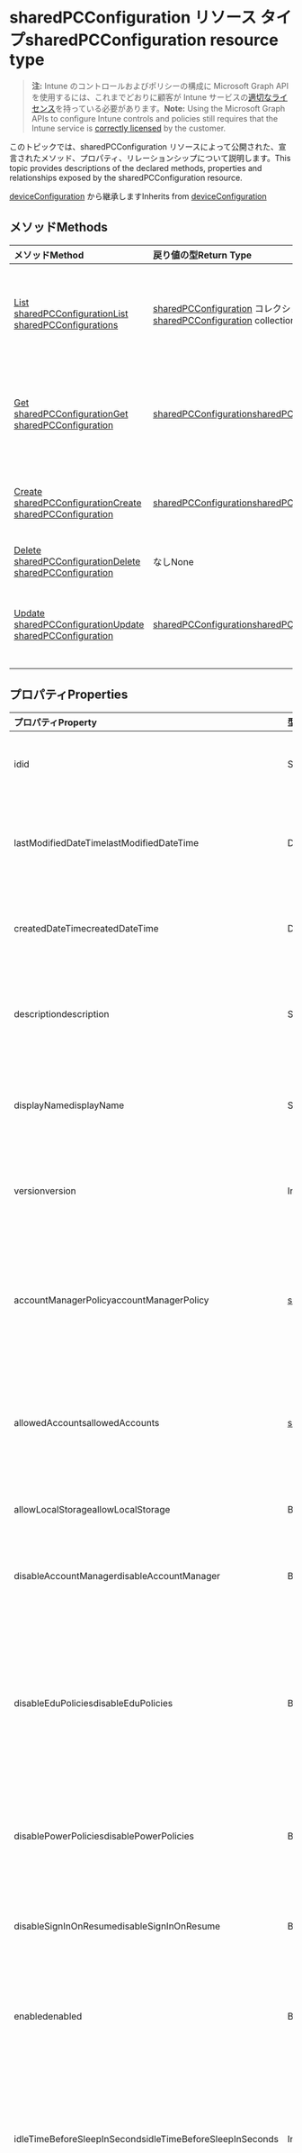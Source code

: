 # <a name="sharedpcconfiguration-resource-type"></a><span data-ttu-id="375aa-101">sharedPCConfiguration リソース タイプ</span><span class="sxs-lookup"><span data-stu-id="375aa-101">sharedPCConfiguration resource type</span></span>

> <span data-ttu-id="375aa-102">**注:** Intune のコントロールおよびポリシーの構成に Microsoft Graph API を使用するには、これまでどおりに顧客が Intune サービスの[適切なライセンス](https://go.microsoft.com/fwlink/?linkid=839381)を持っている必要があります。</span><span class="sxs-lookup"><span data-stu-id="375aa-102">**Note:** Using the Microsoft Graph APIs to configure Intune controls and policies still requires that the Intune service is [correctly licensed](https://go.microsoft.com/fwlink/?linkid=839381) by the customer.</span></span>

<span data-ttu-id="375aa-103">このトピックでは、sharedPCConfiguration リソースによって公開された、宣言されたメソッド、プロパティ、リレーションシップについて説明します。</span><span class="sxs-lookup"><span data-stu-id="375aa-103">This topic provides descriptions of the declared methods, properties and relationships exposed by the sharedPCConfiguration resource.</span></span>

<span data-ttu-id="375aa-104">[deviceConfiguration](../resources/intune_deviceconfig_deviceconfiguration.md) から継承します</span><span class="sxs-lookup"><span data-stu-id="375aa-104">Inherits from [deviceConfiguration](../resources/intune_deviceconfig_deviceconfiguration.md)</span></span>

## <a name="methods"></a><span data-ttu-id="375aa-105">メソッド</span><span class="sxs-lookup"><span data-stu-id="375aa-105">Methods</span></span>
|<span data-ttu-id="375aa-106">メソッド</span><span class="sxs-lookup"><span data-stu-id="375aa-106">Method</span></span>|<span data-ttu-id="375aa-107">戻り値の型</span><span class="sxs-lookup"><span data-stu-id="375aa-107">Return Type</span></span>|<span data-ttu-id="375aa-108">説明</span><span class="sxs-lookup"><span data-stu-id="375aa-108">Description</span></span>|
|:---|:---|:---|
|[<span data-ttu-id="375aa-109">List sharedPCConfiguration</span><span class="sxs-lookup"><span data-stu-id="375aa-109">List sharedPCConfigurations</span></span>](../api/intune_deviceconfig_sharedpcconfiguration_list.md)|<span data-ttu-id="375aa-110">[sharedPCConfiguration](../resources/intune_deviceconfig_sharedpcconfiguration.md) コレクション</span><span class="sxs-lookup"><span data-stu-id="375aa-110">[sharedPCConfiguration](../resources/intune_deviceconfig_sharedpcconfiguration.md) collection</span></span>|<span data-ttu-id="375aa-111">[sharedPCConfiguration](../resources/intune_deviceconfig_sharedpcconfiguration.md) オブジェクトのプロパティとリレーションシップをリストします。</span><span class="sxs-lookup"><span data-stu-id="375aa-111">List properties and relationships of the [sharedPCConfiguration](../resources/intune_deviceconfig_sharedpcconfiguration.md) objects.</span></span>|
|[<span data-ttu-id="375aa-112">Get sharedPCConfiguration</span><span class="sxs-lookup"><span data-stu-id="375aa-112">Get sharedPCConfiguration</span></span>](../api/intune_deviceconfig_sharedpcconfiguration_get.md)|[<span data-ttu-id="375aa-113">sharedPCConfiguration</span><span class="sxs-lookup"><span data-stu-id="375aa-113">sharedPCConfiguration</span></span>](../resources/intune_deviceconfig_sharedpcconfiguration.md)|<span data-ttu-id="375aa-114">[sharedPCConfiguration](../resources/intune_deviceconfig_sharedpcconfiguration.md) オブジェクトのプロパティとリレーションシップを読み取ります。</span><span class="sxs-lookup"><span data-stu-id="375aa-114">Read properties and relationships of the [sharedPCConfiguration](../resources/intune_deviceconfig_sharedpcconfiguration.md) object.</span></span>|
|[<span data-ttu-id="375aa-115">Create sharedPCConfiguration</span><span class="sxs-lookup"><span data-stu-id="375aa-115">Create sharedPCConfiguration</span></span>](../api/intune_deviceconfig_sharedpcconfiguration_create.md)|[<span data-ttu-id="375aa-116">sharedPCConfiguration</span><span class="sxs-lookup"><span data-stu-id="375aa-116">sharedPCConfiguration</span></span>](../resources/intune_deviceconfig_sharedpcconfiguration.md)|<span data-ttu-id="375aa-117">新しい [sharedPCConfiguration](../resources/intune_deviceconfig_sharedpcconfiguration.md) オブジェクトを作成します。</span><span class="sxs-lookup"><span data-stu-id="375aa-117">Create a new [sharedPCConfiguration](../resources/intune_deviceconfig_sharedpcconfiguration.md) object.</span></span>|
|[<span data-ttu-id="375aa-118">Delete sharedPCConfiguration</span><span class="sxs-lookup"><span data-stu-id="375aa-118">Delete sharedPCConfiguration</span></span>](../api/intune_deviceconfig_sharedpcconfiguration_delete.md)|<span data-ttu-id="375aa-119">なし</span><span class="sxs-lookup"><span data-stu-id="375aa-119">None</span></span>|<span data-ttu-id="375aa-120">[sharedPCConfiguration](../resources/intune_deviceconfig_sharedpcconfiguration.md) を削除します。</span><span class="sxs-lookup"><span data-stu-id="375aa-120">Deletes a [sharedPCConfiguration](../resources/intune_deviceconfig_sharedpcconfiguration.md).</span></span>|
|[<span data-ttu-id="375aa-121">Update sharedPCConfiguration</span><span class="sxs-lookup"><span data-stu-id="375aa-121">Update sharedPCConfiguration</span></span>](../api/intune_deviceconfig_sharedpcconfiguration_update.md)|[<span data-ttu-id="375aa-122">sharedPCConfiguration</span><span class="sxs-lookup"><span data-stu-id="375aa-122">sharedPCConfiguration</span></span>](../resources/intune_deviceconfig_sharedpcconfiguration.md)|<span data-ttu-id="375aa-123">[sharedPCConfiguration](../resources/intune_deviceconfig_sharedpcconfiguration.md) オブジェクトのプロパティを更新します。</span><span class="sxs-lookup"><span data-stu-id="375aa-123">Update the properties of a [sharedPCConfiguration](../resources/intune_deviceconfig_sharedpcconfiguration.md) object.</span></span>|

## <a name="properties"></a><span data-ttu-id="375aa-124">プロパティ</span><span class="sxs-lookup"><span data-stu-id="375aa-124">Properties</span></span>
|<span data-ttu-id="375aa-125">プロパティ</span><span class="sxs-lookup"><span data-stu-id="375aa-125">Property</span></span>|<span data-ttu-id="375aa-126">型</span><span class="sxs-lookup"><span data-stu-id="375aa-126">Type</span></span>|<span data-ttu-id="375aa-127">説明</span><span class="sxs-lookup"><span data-stu-id="375aa-127">Description</span></span>|
|:---|:---|:---|
|<span data-ttu-id="375aa-128">id</span><span class="sxs-lookup"><span data-stu-id="375aa-128">id</span></span>|<span data-ttu-id="375aa-129">String</span><span class="sxs-lookup"><span data-stu-id="375aa-129">String</span></span>|<span data-ttu-id="375aa-130">エンティティのキー。</span><span class="sxs-lookup"><span data-stu-id="375aa-130">Key of the entity.</span></span> <span data-ttu-id="375aa-131">[deviceConfiguration](../resources/intune_deviceconfig_deviceconfiguration.md) から継承します</span><span class="sxs-lookup"><span data-stu-id="375aa-131">Inherited from [deviceConfiguration](../resources/intune_deviceconfig_deviceconfiguration.md)</span></span>|
|<span data-ttu-id="375aa-132">lastModifiedDateTime</span><span class="sxs-lookup"><span data-stu-id="375aa-132">lastModifiedDateTime</span></span>|<span data-ttu-id="375aa-133">DateTimeOffset</span><span class="sxs-lookup"><span data-stu-id="375aa-133">DateTimeOffset</span></span>|<span data-ttu-id="375aa-134">オブジェクトが最後に変更された DateTime。</span><span class="sxs-lookup"><span data-stu-id="375aa-134">DateTime the object was last modified.</span></span> <span data-ttu-id="375aa-135">[deviceConfiguration](../resources/intune_deviceconfig_deviceconfiguration.md) から継承します</span><span class="sxs-lookup"><span data-stu-id="375aa-135">Inherited from [deviceConfiguration](../resources/intune_deviceconfig_deviceconfiguration.md)</span></span>|
|<span data-ttu-id="375aa-136">createdDateTime</span><span class="sxs-lookup"><span data-stu-id="375aa-136">createdDateTime</span></span>|<span data-ttu-id="375aa-137">DateTimeOffset</span><span class="sxs-lookup"><span data-stu-id="375aa-137">DateTimeOffset</span></span>|<span data-ttu-id="375aa-138">オブジェクトが作成された DateTime。</span><span class="sxs-lookup"><span data-stu-id="375aa-138">DateTime the object was created.</span></span> <span data-ttu-id="375aa-139">[deviceConfiguration](../resources/intune_deviceconfig_deviceconfiguration.md) から継承します</span><span class="sxs-lookup"><span data-stu-id="375aa-139">Inherited from [deviceConfiguration](../resources/intune_deviceconfig_deviceconfiguration.md)</span></span>|
|<span data-ttu-id="375aa-140">description</span><span class="sxs-lookup"><span data-stu-id="375aa-140">description</span></span>|<span data-ttu-id="375aa-141">String</span><span class="sxs-lookup"><span data-stu-id="375aa-141">String</span></span>|<span data-ttu-id="375aa-142">デバイス構成について管理者が提供した説明。</span><span class="sxs-lookup"><span data-stu-id="375aa-142">Admin provided description of the Device Configuration.</span></span> <span data-ttu-id="375aa-143">[deviceConfiguration](../resources/intune_deviceconfig_deviceconfiguration.md) から継承します</span><span class="sxs-lookup"><span data-stu-id="375aa-143">Inherited from [deviceConfiguration](../resources/intune_deviceconfig_deviceconfiguration.md)</span></span>|
|<span data-ttu-id="375aa-144">displayName</span><span class="sxs-lookup"><span data-stu-id="375aa-144">displayName</span></span>|<span data-ttu-id="375aa-145">String</span><span class="sxs-lookup"><span data-stu-id="375aa-145">String</span></span>|<span data-ttu-id="375aa-146">デバイス構成について管理者が指定した名前。</span><span class="sxs-lookup"><span data-stu-id="375aa-146">Admin provided name of the device configuration.</span></span> <span data-ttu-id="375aa-147">[deviceConfiguration](../resources/intune_deviceconfig_deviceconfiguration.md) から継承します</span><span class="sxs-lookup"><span data-stu-id="375aa-147">Inherited from [deviceConfiguration](../resources/intune_deviceconfig_deviceconfiguration.md)</span></span>|
|<span data-ttu-id="375aa-148">version</span><span class="sxs-lookup"><span data-stu-id="375aa-148">version</span></span>|<span data-ttu-id="375aa-149">Int32</span><span class="sxs-lookup"><span data-stu-id="375aa-149">Int32</span></span>|<span data-ttu-id="375aa-150">デバイス構成のバージョン。</span><span class="sxs-lookup"><span data-stu-id="375aa-150">Version of the device configuration.</span></span> <span data-ttu-id="375aa-151">[deviceConfiguration](../resources/intune_deviceconfig_deviceconfiguration.md) から継承します</span><span class="sxs-lookup"><span data-stu-id="375aa-151">Inherited from [deviceConfiguration](../resources/intune_deviceconfig_deviceconfiguration.md)</span></span>|
|<span data-ttu-id="375aa-152">accountManagerPolicy</span><span class="sxs-lookup"><span data-stu-id="375aa-152">accountManagerPolicy</span></span>|[<span data-ttu-id="375aa-153">sharedPCAccountManagerPolicy</span><span class="sxs-lookup"><span data-stu-id="375aa-153">sharedPCAccountManagerPolicy</span></span>](../resources/intune_deviceconfig_sharedpcaccountmanagerpolicy.md)|<span data-ttu-id="375aa-154">共有の PC 上でアカウントを管理する方法を指定します。</span><span class="sxs-lookup"><span data-stu-id="375aa-154">Specifies how accounts are managed on a shared PC.</span></span> <span data-ttu-id="375aa-155">disableAccountManager が false の場合にのみ適用されます。</span><span class="sxs-lookup"><span data-stu-id="375aa-155">Only applies when disableAccountManager is false.</span></span>|
|<span data-ttu-id="375aa-156">allowedAccounts</span><span class="sxs-lookup"><span data-stu-id="375aa-156">allowedAccounts</span></span>|[<span data-ttu-id="375aa-157">sharedPCAllowedAccountType</span><span class="sxs-lookup"><span data-stu-id="375aa-157">sharedPCAllowedAccountType</span></span>](../resources/intune_deviceconfig_sharedpcallowedaccounttype.md)|<span data-ttu-id="375aa-158">共有の PC で使用できるアカウントの種類を示します。</span><span class="sxs-lookup"><span data-stu-id="375aa-158">Indicates which type of accounts are allowed to use on a shared PC.</span></span> <span data-ttu-id="375aa-159">可能な値は、`guest`、`domain` です。</span><span class="sxs-lookup"><span data-stu-id="375aa-159">Possible values are: `guest`, `domain`.</span></span>|
|<span data-ttu-id="375aa-160">allowLocalStorage</span><span class="sxs-lookup"><span data-stu-id="375aa-160">allowLocalStorage</span></span>|<span data-ttu-id="375aa-161">Boolean</span><span class="sxs-lookup"><span data-stu-id="375aa-161">Boolean</span></span>|<span data-ttu-id="375aa-162">共有の PC でローカル ストレージを許可するかどうかを指定します。</span><span class="sxs-lookup"><span data-stu-id="375aa-162">Specifies whether local storage is allowed on a shared PC.</span></span>|
|<span data-ttu-id="375aa-163">disableAccountManager</span><span class="sxs-lookup"><span data-stu-id="375aa-163">disableAccountManager</span></span>|<span data-ttu-id="375aa-164">Boolean</span><span class="sxs-lookup"><span data-stu-id="375aa-164">Boolean</span></span>|<span data-ttu-id="375aa-165">共有 PC モードのアカウント マネージャーを無効にします。</span><span class="sxs-lookup"><span data-stu-id="375aa-165">Disables the account manager for shared PC mode.</span></span>|
|<span data-ttu-id="375aa-166">disableEduPolicies</span><span class="sxs-lookup"><span data-stu-id="375aa-166">disableEduPolicies</span></span>|<span data-ttu-id="375aa-167">Boolean</span><span class="sxs-lookup"><span data-stu-id="375aa-167">Boolean</span></span>|<span data-ttu-id="375aa-168">既定の共有 PC 教育環境ポリシーを無効にするかどうかを指定します。</span><span class="sxs-lookup"><span data-stu-id="375aa-168">Specifies whether the default shared PC education environment policies should be disabled.</span></span> <span data-ttu-id="375aa-169">Windows 10 RS2 以降では、このポリシーは Enabled を true に設定しなくても適用されます。</span><span class="sxs-lookup"><span data-stu-id="375aa-169">For Windows 10 RS2 and later, this policy will be applied without setting Enabled to true.</span></span>|
|<span data-ttu-id="375aa-170">disablePowerPolicies</span><span class="sxs-lookup"><span data-stu-id="375aa-170">disablePowerPolicies</span></span>|<span data-ttu-id="375aa-171">Boolean</span><span class="sxs-lookup"><span data-stu-id="375aa-171">Boolean</span></span>|<span data-ttu-id="375aa-172">既定の共有 PC 電源ポリシーを無効にするかどうかを指定します。</span><span class="sxs-lookup"><span data-stu-id="375aa-172">Specifies whether the default shared PC power policies should be disabled.</span></span>|
|<span data-ttu-id="375aa-173">disableSignInOnResume</span><span class="sxs-lookup"><span data-stu-id="375aa-173">disableSignInOnResume</span></span>|<span data-ttu-id="375aa-174">Boolean</span><span class="sxs-lookup"><span data-stu-id="375aa-174">Boolean</span></span>|<span data-ttu-id="375aa-175">デバイスがスリープ モードから再開するたびにサインインを求める設定を無効にします。</span><span class="sxs-lookup"><span data-stu-id="375aa-175">Disables the requirement to sign in whenever the device wakes up from sleep mode.</span></span>|
|<span data-ttu-id="375aa-176">enabled</span><span class="sxs-lookup"><span data-stu-id="375aa-176">enabled</span></span>|<span data-ttu-id="375aa-177">Boolean</span><span class="sxs-lookup"><span data-stu-id="375aa-177">Boolean</span></span>|<span data-ttu-id="375aa-178">共有 PC モードを有効にし、共有 PC のポリシーを適用します。</span><span class="sxs-lookup"><span data-stu-id="375aa-178">Enables shared PC mode and applies the shared pc policies.</span></span>|
|<span data-ttu-id="375aa-179">idleTimeBeforeSleepInSeconds</span><span class="sxs-lookup"><span data-stu-id="375aa-179">idleTimeBeforeSleepInSeconds</span></span>|<span data-ttu-id="375aa-180">Int32</span><span class="sxs-lookup"><span data-stu-id="375aa-180">Int32</span></span>|<span data-ttu-id="375aa-181">PC がスリープ状態になるまでにデバイスがアイドル状態を続ける時間を秒単位で指定します。</span><span class="sxs-lookup"><span data-stu-id="375aa-181">Specifies the time in seconds that a device must sit idle before the PC goes to sleep.</span></span> <span data-ttu-id="375aa-182">この値を 0 に設定すると、スリープ タイムアウトは発生しなくなります。</span><span class="sxs-lookup"><span data-stu-id="375aa-182">Setting this value to 0 prevents the sleep timeout from occurring.</span></span>|
|<span data-ttu-id="375aa-183">kioskAppDisplayName</span><span class="sxs-lookup"><span data-stu-id="375aa-183">kioskAppDisplayName</span></span>|<span data-ttu-id="375aa-184">String</span><span class="sxs-lookup"><span data-stu-id="375aa-184">String</span></span>|<span data-ttu-id="375aa-185">SetKioskAppUserModelId で指定されたアプリを起動するサインイン画面に表示されるアカウントの表示テキストを指定します。</span><span class="sxs-lookup"><span data-stu-id="375aa-185">Specifies the display text for the account shown on the sign-in screen which launches the app specified by SetKioskAppUserModelId.</span></span> <span data-ttu-id="375aa-186">KioskAppUserModelId が設定されている場合にのみ適用されます。</span><span class="sxs-lookup"><span data-stu-id="375aa-186">Only applies when KioskAppUserModelId is set.</span></span>|
|<span data-ttu-id="375aa-187">kioskAppUserModelId</span><span class="sxs-lookup"><span data-stu-id="375aa-187">kioskAppUserModelId</span></span>|<span data-ttu-id="375aa-188">String</span><span class="sxs-lookup"><span data-stu-id="375aa-188">String</span></span>|<span data-ttu-id="375aa-189">割り当てられたアクセスで使用するアプリのアプリケーション ユーザー モデル ID を指定します。</span><span class="sxs-lookup"><span data-stu-id="375aa-189">Specifies the application user model ID of the app to use with assigned access.</span></span>|
|<span data-ttu-id="375aa-190">maintenanceStartTime</span><span class="sxs-lookup"><span data-stu-id="375aa-190">maintenanceStartTime</span></span>|<span data-ttu-id="375aa-191">TimeOfDay</span><span class="sxs-lookup"><span data-stu-id="375aa-191">TimeOfDay</span></span>|<span data-ttu-id="375aa-192">毎日のメンテナンス時間の開始時刻を指定します。</span><span class="sxs-lookup"><span data-stu-id="375aa-192">Specifies the daily start time of maintenance hour.</span></span>|

## <a name="relationships"></a><span data-ttu-id="375aa-193">リレーションシップ</span><span class="sxs-lookup"><span data-stu-id="375aa-193">Relationships</span></span>
|<span data-ttu-id="375aa-194">リレーションシップ</span><span class="sxs-lookup"><span data-stu-id="375aa-194">Relationship</span></span>|<span data-ttu-id="375aa-195">型</span><span class="sxs-lookup"><span data-stu-id="375aa-195">Type</span></span>|<span data-ttu-id="375aa-196">説明</span><span class="sxs-lookup"><span data-stu-id="375aa-196">Description</span></span>|
|:---|:---|:---|
|<span data-ttu-id="375aa-197">assignments</span><span class="sxs-lookup"><span data-stu-id="375aa-197">assignments</span></span>|<span data-ttu-id="375aa-198">[deviceConfigurationAssignment](../resources/intune_deviceconfig_deviceconfigurationassignment.md) コレクション</span><span class="sxs-lookup"><span data-stu-id="375aa-198">[deviceConfigurationAssignment](../resources/intune_deviceconfig_deviceconfigurationassignment.md) collection</span></span>|<span data-ttu-id="375aa-199">デバイスの構成プロファイルの割り当てのリスト。</span><span class="sxs-lookup"><span data-stu-id="375aa-199">The list of assignments for the device configuration profile.</span></span> <span data-ttu-id="375aa-200">[deviceConfiguration](../resources/intune_deviceconfig_deviceconfiguration.md) から継承します</span><span class="sxs-lookup"><span data-stu-id="375aa-200">Inherited from [deviceConfiguration](../resources/intune_deviceconfig_deviceconfiguration.md)</span></span>|
|<span data-ttu-id="375aa-201">deviceStatuses</span><span class="sxs-lookup"><span data-stu-id="375aa-201">deviceStatuses</span></span>|<span data-ttu-id="375aa-202">[deviceConfigurationDeviceStatus](../resources/intune_deviceconfig_deviceconfigurationdevicestatus.md) コレクション</span><span class="sxs-lookup"><span data-stu-id="375aa-202">[deviceConfigurationDeviceStatus](../resources/intune_deviceconfig_deviceconfigurationdevicestatus.md) collection</span></span>|<span data-ttu-id="375aa-203">デバイスごとのデバイス構成のインストール状況。</span><span class="sxs-lookup"><span data-stu-id="375aa-203">Device configuration installation status by device.</span></span> <span data-ttu-id="375aa-204">[deviceConfiguration](../resources/intune_deviceconfig_deviceconfiguration.md) から継承します</span><span class="sxs-lookup"><span data-stu-id="375aa-204">Inherited from [deviceConfiguration](../resources/intune_deviceconfig_deviceconfiguration.md)</span></span>|
|<span data-ttu-id="375aa-205">userStatuses</span><span class="sxs-lookup"><span data-stu-id="375aa-205">userStatuses</span></span>|<span data-ttu-id="375aa-206">[deviceConfigurationUserStatus](../resources/intune_deviceconfig_deviceconfigurationuserstatus.md) コレクション</span><span class="sxs-lookup"><span data-stu-id="375aa-206">[deviceConfigurationUserStatus](../resources/intune_deviceconfig_deviceconfigurationuserstatus.md) collection</span></span>|<span data-ttu-id="375aa-207">ユーザーごとのデバイス構成のインストール状態です。</span><span class="sxs-lookup"><span data-stu-id="375aa-207">Device configuration installation status by user.</span></span> <span data-ttu-id="375aa-208">[deviceConfiguration](../resources/intune_deviceconfig_deviceconfiguration.md) から継承します</span><span class="sxs-lookup"><span data-stu-id="375aa-208">Inherited from [deviceConfiguration](../resources/intune_deviceconfig_deviceconfiguration.md)</span></span>|
|<span data-ttu-id="375aa-209">deviceStatusOverview</span><span class="sxs-lookup"><span data-stu-id="375aa-209">deviceStatusOverview</span></span>|[<span data-ttu-id="375aa-210">deviceConfigurationDeviceOverview</span><span class="sxs-lookup"><span data-stu-id="375aa-210">deviceConfigurationDeviceOverview</span></span>](../resources/intune_deviceconfig_deviceconfigurationdeviceoverview.md)|<span data-ttu-id="375aa-211">デバイス構成のデバイス状態の概要 ([deviceConfiguration](../resources/intune_deviceconfig_deviceconfiguration.md) から継承)</span><span class="sxs-lookup"><span data-stu-id="375aa-211">Device Configuration devices status overview Inherited from [deviceConfiguration](../resources/intune_deviceconfig_deviceconfiguration.md)</span></span>|
|<span data-ttu-id="375aa-212">userStatusOverview</span><span class="sxs-lookup"><span data-stu-id="375aa-212">userStatusOverview</span></span>|[<span data-ttu-id="375aa-213">deviceConfigurationUserOverview</span><span class="sxs-lookup"><span data-stu-id="375aa-213">deviceConfigurationUserOverview</span></span>](../resources/intune_deviceconfig_deviceconfigurationuseroverview.md)|<span data-ttu-id="375aa-214">デバイス構成のユーザー状態の概要 ([deviceConfiguration](../resources/intune_deviceconfig_deviceconfiguration.md) から継承)</span><span class="sxs-lookup"><span data-stu-id="375aa-214">Device Configuration users status overview Inherited from [deviceConfiguration](../resources/intune_deviceconfig_deviceconfiguration.md)</span></span>|
|<span data-ttu-id="375aa-215">deviceSettingStateSummaries</span><span class="sxs-lookup"><span data-stu-id="375aa-215">deviceSettingStateSummaries</span></span>|<span data-ttu-id="375aa-216">[settingStateDeviceSummary](../resources/intune_deviceconfig_settingstatedevicesummary.md) コレクション</span><span class="sxs-lookup"><span data-stu-id="375aa-216">[settingStateDeviceSummary](../resources/intune_deviceconfig_settingstatedevicesummary.md) collection</span></span>|<span data-ttu-id="375aa-217">デバイス構成設定状態のデバイスの要約 ([deviceConfiguration](../resources/intune_deviceconfig_deviceconfiguration.md) から継承)</span><span class="sxs-lookup"><span data-stu-id="375aa-217">Device Configuration Setting State Device Summary Inherited from [deviceConfiguration](../resources/intune_deviceconfig_deviceconfiguration.md)</span></span>|

## <a name="json-representation"></a><span data-ttu-id="375aa-218">JSON 表記</span><span class="sxs-lookup"><span data-stu-id="375aa-218">JSON Representation</span></span>
<span data-ttu-id="375aa-219">以下は、リソースの JSON 表記です。</span><span class="sxs-lookup"><span data-stu-id="375aa-219">Here is a JSON representation of the resource.</span></span>
<!-- {
  "blockType": "resource",
  "keyProperty": "id",
  "@odata.type": "microsoft.graph.sharedPCConfiguration"
}
-->
``` json
{
  "@odata.type": "#microsoft.graph.sharedPCConfiguration",
  "id": "String (identifier)",
  "lastModifiedDateTime": "String (timestamp)",
  "createdDateTime": "String (timestamp)",
  "description": "String",
  "displayName": "String",
  "version": 1024,
  "accountManagerPolicy": {
    "@odata.type": "microsoft.graph.sharedPCAccountManagerPolicy",
    "accountDeletionPolicy": "String",
    "cacheAccountsAboveDiskFreePercentage": 1024,
    "inactiveThresholdDays": 1024,
    "removeAccountsBelowDiskFreePercentage": 1024
  },
  "allowedAccounts": "String",
  "allowLocalStorage": true,
  "disableAccountManager": true,
  "disableEduPolicies": true,
  "disablePowerPolicies": true,
  "disableSignInOnResume": true,
  "enabled": true,
  "idleTimeBeforeSleepInSeconds": 1024,
  "kioskAppDisplayName": "String",
  "kioskAppUserModelId": "String",
  "maintenanceStartTime": "String (time of day)"
}
```



